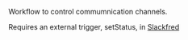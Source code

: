 Workflow to control commumnication channels.

Requires an external trigger, setStatus, in
[Slackfred](http://www.packal.org/workflow/slackfred)
